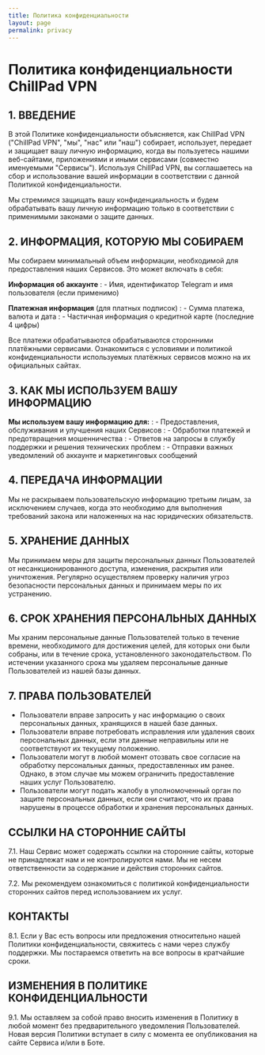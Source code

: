 ```yaml
---
title: Политика конфиденциальности
layout: page
permalink: privacy
---
```

# Политика конфиденциальности ChillPad VPN
## 1. ВВЕДЕНИЕ
В этой Политике конфиденциальности объясняется, как ChillPad VPN ("ChillPad VPN", "мы", "нас" или "наш") собирает, использует, передает и защищает вашу личную информацию, когда вы пользуетесь нашими веб-сайтами, приложениями и иными сервисами (совместно именуемыми "Сервисы"). Используя ChillPad VPN, вы соглашаетесь на сбор и использование вашей информации в соответствии с данной Политикой конфиденциальности.

Мы стремимся защищать вашу конфиденциальность и будем обрабатывать вашу личную информацию только в соответствии с применимыми законами о защите данных.

## 2. ИНФОРМАЦИЯ, КОТОРУЮ МЫ СОБИРАЕМ
Мы собираем минимальный объем информации, необходимой для предоставления наших Сервисов. Это может включать в себя:

**Информация об аккаунте**
: - Имя, идентификатор Telegram и имя пользователя (если применимо)

**Платежная информация** (для платных подписок)
: - Сумма платежа, валюта и дата
: - Частичная информация о кредитной карте (последние 4 цифры)

Все платежи обрабатываются обрабатываются сторонними платёжными сервисами. Ознакомиться с условиями и политикой конфиденциальности используемых платёжных сервисов можно на их официальных сайтах.

## 3. КАК МЫ ИСПОЛЬЗУЕМ ВАШУ ИНФОРМАЦИЮ
**Мы используем вашу информацию для:**
: - Предоставления, обслуживания и улучшения наших Сервисов
: - Обработки платежей и предотвращения мошенничества
: - Ответов на запросы в службу поддержки и решения технических проблем
: - Отправки важных уведомлений об аккаунте и маркетинговых сообщений

## 4. ПЕРЕДАЧА ИНФОРМАЦИИ
Мы не раскрываем пользовательскую информацию третьим лицам, за исключением случаев, когда это необходимо для выполнения требований закона или наложенных на нас юридических обязательств.

## 5. ХРАНЕНИЕ ДАННЫХ
Мы принимаем меры для защиты персональных данных Пользователей от несанкционированного доступа, изменения, раскрытия или уничтожения. Регулярно осуществляем проверку наличия угроз безопасности персональных данных и принимаем меры по их устранению.

## 6. СРОК ХРАНЕНИЯ ПЕРСОНАЛЬНЫХ ДАННЫХ
Мы храним персональные данные Пользователей только в течение времени, необходимого для достижения целей, для которых они были собраны, или в течение срока, установленного законодательством.
По истечении указанного срока мы удаляем персональные данные Пользователей из нашей базы данных.

## 7. ПРАВА ПОЛЬЗОВАТЕЛЕЙ
- Пользователи вправе запросить у нас информацию о своих персональных данных, хранящихся в нашей базе данных.
- Пользователи вправе потребовать исправления или удаления своих персональных данных, если эти данные неправильны или не соответствуют их текущему положению.
- Пользователи могут в любой момент отозвать свое согласие на обработку персональных данных, предоставленных им ранее. Однако, в этом случае мы можем ограничить предоставление наших услуг Пользователю.
- Пользователи могут подать жалобу в уполномоченный орган по защите персональных данных, если они считают, что их права нарушены в процессе обработки и хранения персональных данных.



## ССЫЛКИ НА СТОРОННИЕ САЙТЫ
7.1. Наш Сервис может содержать ссылки на сторонние сайты, которые не принадлежат нам и не контролируются нами. Мы не несем ответственности за содержание и действия сторонних сайтов.

7.2. Мы рекомендуем ознакомиться с политикой конфиденциальности сторонних сайтов перед использованием их услуг.

## КОНТАКТЫ
8.1. Если у Вас есть вопросы или предложения относительно нашей Политики конфиденциальности, свяжитесь с нами через службу поддержки. Мы постараемся ответить на все вопросы в кратчайшие сроки.

## ИЗМЕНЕНИЯ В ПОЛИТИКЕ КОНФИДЕНЦИАЛЬНОСТИ
9.1. Мы оставляем за собой право вносить изменения в Политику в любой момент без предварительного уведомления Пользователей. Новая версия Политики вступает в силу с момента ее опубликования на сайте Сервиса и/или в Боте.